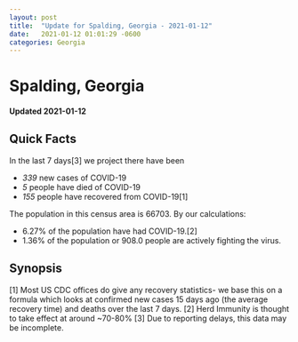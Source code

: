 ```yaml
---
layout: post
title:  "Update for Spalding, Georgia - 2021-01-12"
date:   2021-01-12 01:01:29 -0600
categories: Georgia
---
```


# Spalding, Georgia
#### Updated 2021-01-12

## Quick Facts

In the last 7 days[3] we project there have been
- *339* new cases of COVID-19
- *5* people have died of COVID-19
- *155* people have recovered from COVID-19[1]

The population in this census area is 66703. By our calculations:
- 6.27% of the population have had COVID-19.[2]
- 1.36% of the population or 908.0 people are actively fighting the virus.

## Synopsis




[1] Most US CDC offices do give any recovery statistics- we base this on a formula which looks at confirmed new cases
15 days ago (the average recovery time) and deaths over the last 7 days.
[2] Herd Immunity is thought to take effect at around ~70-80%
[3] Due to reporting delays, this data may be incomplete. 
    